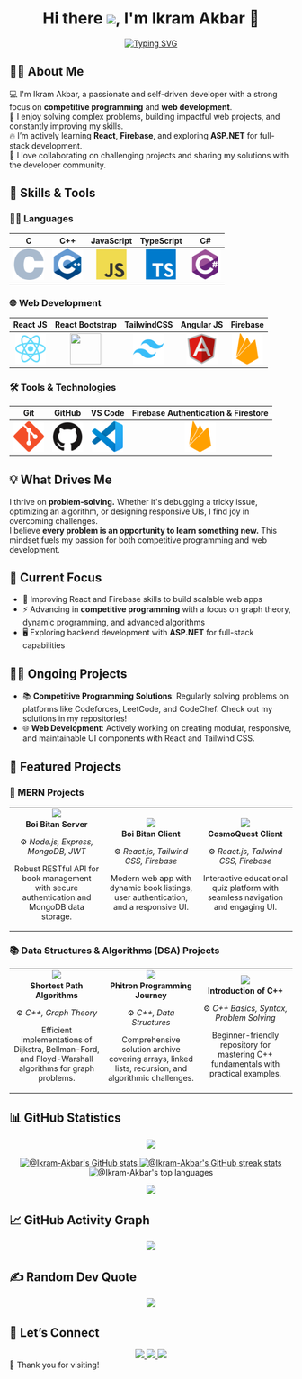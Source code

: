 <h1 align="center">Hi there <img src="https://raw.githubusercontent.com/MartinHeinz/MartinHeinz/master/wave.gif" width="25px">, I'm Ikram Akbar 💙</h1>

<div align="center">

[![Typing SVG](https://readme-typing-svg.herokuapp.com?&color=2484FF&size=32&lines=D-Developer+%7C+Problem+Solver+%7C+Competitive+Programmer;React+%26+Firebase+Enthusiast;Lifelong+Learner+⚡;Passionate+About+Web+Development+💻&font=Pacifico&center=true&height=50&width=700&vCenter=true)](https://github.com/Ikram-Akbar)

</div>



## 🙋‍♂️ About Me

💻 I'm Ikram Akbar, a passionate and self-driven developer with a strong focus on **competitive programming** and **web development**.  
🎯 I enjoy solving complex problems, building impactful web projects, and constantly improving my skills.  
🔥 I’m actively learning **React**, **Firebase**, and exploring **ASP.NET** for full-stack development.  
💞️ I love collaborating on challenging projects and sharing my solutions with the developer community.



## 🚀 Skills & Tools

### 👨‍💻 Languages
| C | C++ | JavaScript | TypeScript | C# |
|:-:|:-:|:-:|:-:|:-:|
| <img src="https://github.com/devicons/devicon/blob/master/icons/c/c-original.svg" width="55" height="55"/> | <img src="https://github.com/devicons/devicon/blob/master/icons/cplusplus/cplusplus-original.svg" width="55" height="55"/> | <img src="https://github.com/devicons/devicon/blob/master/icons/javascript/javascript-original.svg" width="55" height="55"/> | <img src="https://github.com/devicons/devicon/blob/master/icons/typescript/typescript-original.svg" width="55" height="55"/> | <img src="https://github.com/devicons/devicon/blob/master/icons/csharp/csharp-original.svg" width="55" height="55"/> |

### 🌐 Web Development
| React JS | React Bootstrap | TailwindCSS | Angular JS | Firebase |
|:-:|:-:|:-:|:-:|:-:|
| <img src="https://github.com/devicons/devicon/blob/master/icons/react/react-original.svg" width="55" height="55"/> | <img src="https://upload.wikimedia.org/wikipedia/commons/b/b2/Bootstrap_logo.svg" width="55" height="55"/> | <img src="https://github.com/devicons/devicon/blob/master/icons/tailwindcss/tailwindcss-plain.svg" width="55" height="55"/> | <img src="https://github.com/devicons/devicon/blob/master/icons/angularjs/angularjs-original.svg" width="55" height="55"/> | <img src="https://github.com/devicons/devicon/blob/master/icons/firebase/firebase-plain.svg" width="55" height="55"/> |

### 🛠️ Tools & Technologies
| Git | GitHub | VS Code | Firebase Authentication & Firestore |
|:-:|:-:|:-:|:-:|
| <img src="https://github.com/devicons/devicon/blob/master/icons/git/git-original.svg" width="55" height="55"/> | <img src="https://github.com/devicons/devicon/blob/master/icons/github/github-original.svg" width="55" height="55"/> | <img src="https://github.com/devicons/devicon/blob/master/icons/vscode/vscode-original.svg" width="55" height="55"/> | <img src="https://github.com/devicons/devicon/blob/master/icons/firebase/firebase-plain.svg" width="55" height="55"/> |



## 💡 What Drives Me

I thrive on **problem-solving.** Whether it's debugging a tricky issue, optimizing an algorithm, or designing responsive UIs, I find joy in overcoming challenges.  
I believe **every problem is an opportunity to learn something new.** This mindset fuels my passion for both competitive programming and web development.



## 🌱 Current Focus

- 🚀 Improving React and Firebase skills to build scalable web apps
- ⚡ Advancing in **competitive programming** with a focus on graph theory, dynamic programming, and advanced algorithms
- 🖥️ Exploring backend development with **ASP.NET** for full-stack capabilities


## 🧑‍💻 Ongoing Projects

- 📚 **Competitive Programming Solutions**: Regularly solving problems on platforms like Codeforces, LeetCode, and CodeChef. Check out my solutions in my repositories!
- 🌐 **Web Development**: Actively working on creating modular, responsive, and maintainable UI components with React and Tailwind CSS.



## 📂 Featured Projects

### 🚀 MERN Projects
<div align="center">

<table>
  <tr>
    <td align="center" width="33%">
      <a href="https://github.com/Ikram-Akbar/Boi-Bitan-Server">
        <img src="https://github-readme-stats.vercel.app/api/pin/?username=Ikram-Akbar&repo=Boi-Bitan-Server&theme=transparent&border_color=0C77FF" />
      </a>
      <br/>
      <b>Boi Bitan Server</b>  
      <p>⚙️ <i>Node.js, Express, MongoDB, JWT</i></p>
      <p>Robust RESTful API for book management with secure authentication and MongoDB data storage.</p>
    </td>
    <td align="center" width="33%">
      <a href="https://github.com/Ikram-Akbar/Boi-Bitan-client">
        <img src="https://github-readme-stats.vercel.app/api/pin/?username=Ikram-Akbar&repo=Boi-Bitan-client&theme=transparent&border_color=0C77FF" />
      </a>
      <br/>
      <b>Boi Bitan Client</b>  
      <p>⚙️ <i>React.js, Tailwind CSS, Firebase</i></p>
      <p>Modern web app with dynamic book listings, user authentication, and a responsive UI.</p>
    </td>
    <td align="center" width="33%">
      <a href="https://github.com/AlgoWizardsLab/cosmoquest-client">
        <img src="https://github-readme-stats.vercel.app/api/pin/?username=AlgoWizardsLab&repo=cosmoquest-client&theme=transparent&border_color=0C77FF" />
      </a>
      <br/>
      <b>CosmoQuest Client</b>  
      <p>⚙️ <i>React.js, Tailwind CSS, Firebase</i></p>
      <p>Interactive educational quiz platform with seamless navigation and engaging UI.</p>
    </td>
  </tr>
</table>

</div>



### 📚 Data Structures & Algorithms (DSA) Projects
<div align="center">

<table>
  <tr>
    <td align="center" width="33%">
      <a href="https://github.com/Ikram-Akbar/Shortest-Path-Algorithms">
        <img src="https://github-readme-stats.vercel.app/api/pin/?username=Ikram-Akbar&repo=Shortest-Path-Algorithms&theme=transparent&border_color=0C77FF" />
      </a>
      <br/>
      <b>Shortest Path Algorithms</b>  
      <p>⚙️ <i>C++, Graph Theory</i></p>
      <p>Efficient implementations of Dijkstra, Bellman-Ford, and Floyd-Warshall algorithms for graph problems.</p>
    </td>
    <td align="center" width="33%">
      <a href="https://github.com/Ikram-Akbar/Phitron">
        <img src="https://github-readme-stats.vercel.app/api/pin/?username=Ikram-Akbar&repo=Phitron&theme=transparent&border_color=0C77FF" />
      </a>
      <br/>
      <b>Phitron Programming Journey</b>  
      <p>⚙️ <i>C++, Data Structures</i></p>
      <p>Comprehensive solution archive covering arrays, linked lists, recursion, and algorithmic challenges.</p>
    </td>
    <td align="center" width="33%">
      <a href="https://github.com/AlgoWizardsLab/Introduction-of-CPP">
        <img src="https://github-readme-stats.vercel.app/api/pin/?username=AlgoWizardsLab&repo=Introduction-of-CPP&theme=transparent&border_color=0C77FF" />
      </a>
      <br/>
      <b>Introduction of C++</b>  
      <p>⚙️ <i>C++ Basics, Syntax, Problem Solving</i></p>
      <p>Beginner-friendly repository for mastering C++ fundamentals with practical examples.</p>
    </td>
  </tr>
</table>

</div>



## 📊 GitHub Statistics

<div align="center">

![](https://visitcount.itsvg.in/api?id=Ikram-Akbar&label=Profile%20Visitors&color=0&icon=7&pretty=true)

<a href="https://github.com/Ikram-Akbar?tab=repositories">
    <img src="https://github-readme-stats.vercel.app/api?username=Ikram-Akbar&show_icons=true&hide_title=false&count_private=true&theme=transparent&border_color=0C77FF" width="45%" alt="@Ikram-Akbar's GitHub stats">
</a>

<a href="https://github.com/Ikram-Akbar?tab=stars">
    <img src="https://github-readme-streak-stats.herokuapp.com/?user=Ikram-Akbar&hide_border=false&theme=transparent&border=0C77FF" width="45%" alt="@Ikram-Akbar's GitHub streak stats">
</a>

<img src="https://github-readme-stats.vercel.app/api/top-langs/?username=Ikram-Akbar&layout=compact&hide_title=false&theme=transparent&border_color=0C77FF" width="30%" alt="@Ikram-Akbar's top languages">

![](https://github-profile-trophy.vercel.app/?username=Ikram-Akbar&theme=algolia&no-bg=true&no-frame=true)

</div>



## 📈 GitHub Activity Graph

<div align="center">

<a href="https://github.com/ashutosh00710/github-readme-activity-graph">
  <img src="https://github-readme-activity-graph.vercel.app/graph?username=Ikram-Akbar&bg_color=ffffff00&color=0c77ff&line=0c77ff&point=003366&area=true&hide_border=true"/>
</a>

</div>



## ✍️ Random Dev Quote

<div align="center">

![](https://quotes-github-readme.vercel.app/api?theme=algolia&type=horizontal)

</div>


## 🤝 Let’s Connect

<div align="center">

<a href="mailto:Ikramhossain850@gmail.com">
    <img src="https://img.shields.io/badge/Gmail-D14836?style=for-the-badge&logo=gmail&logoColor=white" />
</a>

<a href="https://discord.com/users/ikramakbar">
    <img src="https://img.shields.io/badge/Discord-5865F2?style=for-the-badge&logo=discord&logoColor=white" />
</a>

<a href="https://www.linkedin.com/in/ikram-akbar">
    <img src="https://img.shields.io/badge/LinkedIn-0A66C2?style=for-the-badge&logo=linkedin&logoColor=white" />
</a>

</div>
 🙌 Thank you for visiting!
